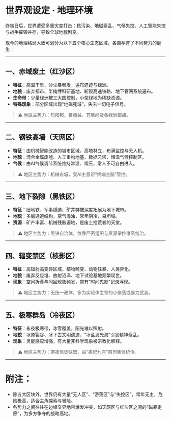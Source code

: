 # 世界观设定 · 地理环境

终端日后，世界遭受多重灾变打击：核污染、地磁紊乱、气候失控、人工智能失控与战争摧毁并存，导致全球地貌剧变。

现今的地理格局大致可划分为以下五个核心生态区域，各自孕育了不同势力的诞生：

---

## 一、赤域废土（红沙区）

- **特征**：高温干旱、沙尘暴频发，遍布遗迹与绿洲。
- **地貌**：废弃都市、半掩埋科研基地、断裂高速铁路、地下管网系统遍布。
- **生命带**：少量绿洲被三大国控制，小型绿地为稀缺资源。
- **特殊现象**：部分区域出现“地磁死域”，失去一切电子信号。

> ⚠️ 地区主势力：烈阳邦、蔷薇谷、苍鹰岭及各绿洲部族。

---

## 二、钢铁高墙（天网区）

- **特征**：由机械智能改造的城市区域，高塔林立，布满监控与无人机。
- **地貌**：混合金属废墟、人工重构地基、数据云塔、恒温气候控制区。
- **气候**：由AI气候调节系统维持常温、常压，常人不可自由进入。

> ⚠️ 地区主势力：机械永城，受AI主意识“终端主脑”管控。

---

## 三、地下裂隙（黑铁区）

- **特征**：旧地铁、军事隧道、矿井群被深度拓展为地下城市。
- **地貌**：多层通道结构，空气混浊，常年阴冷，易坍塌。
- **资源**：矿产丰富、机械残骸遍地，是废土拾荒者的天堂。

> ⚠️ 地区主势力：黑铁自治体，依靠严密组织与资源掌控维系统治。

---

## 四、辐变禁区（核影区）

- **特征**：高辐射高变异区域，植物畸变、动物狂暴、人类异化。
- **地貌**：废弃反应堆、放射沼泽、地下试验基地频繁现世。
- **现象**：空间折叠与闪回现象频发，常有“时间鬼影”记录浮现。

> ⚠️ 地区主势力：无统一政体，多为实验体主导的小聚落或暴力武装。

---

## 五、极寒群岛（冷夜区）

- **特征**：永夜极寒带，冰雪覆盖，阳光难以照射。
- **地貌**：冰原裂谷、冰下古文明遗迹、“冰蓝发光海”引发精神紊乱。
- **现象**：灵能感应增强，有大量非科学现象被宗教化解释。

> ⚠️ 地区主势力：寒夜信徒联盟，由“夜祀九座”祭司集体统治。

---

# 附注：

- 除五大区块外，世界仍有大量“无人区”、“游荡区”与“失控区”，常年无主，危险极高，适合主角探索与冒险。
- 各势力之间往往在边缘交界地带爆发冲突，如天网区与红沙区之间的“磁暴走廊”，为多方争夺的战略高地。